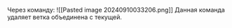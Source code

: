 Через команду:
![[Pasted image 20240910033206.png]]
Данная команда удаляет ветка объединена с текущей.